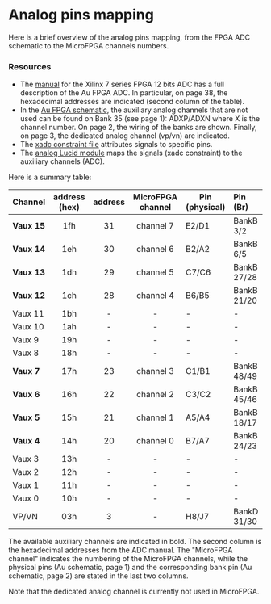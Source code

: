 # Analog pins mapping

Here is a brief overview of the analog pins mapping, from the FPGA ADC schematic to the MicroFPGA channels numbers.

### Resources

- The [manual](https://www.xilinx.com/support/documentation/user_guides/ug480_7Series_XADC.pdf) for the Xilinx 7 series FPGA 12 bits ADC has a full description of the Au FPGA ADC. In particular, on page 38, the hexadecimal addresses are indicated (second column of the table).
- In the [Au FPGA schematic](https://cdn.shopify.com/s/files/1/2702/8766/files/alchitry_au_sch.pdf?1474573937723901827), the auxiliary analog channels that are not used can be found on Bank 35 (see page 1): ADXP/ADXN where X is the channel number. On page 2, the wiring of the banks are shown. Finally, on page 3, the dedicated analog channel (vp/vn) are indicated. 
- The [xadc constraint file](https://github.com/jdeschamps/MicroFPGA/blob/master/Au_firmware/constraint/xadc.xdc) attributes signals to specific pins.
- The [analog Lucid module](https://github.com/jdeschamps/MicroFPGA/blob/master/Au_firmware/source/analog.luc) maps the signals (xadc constraint) to the auxiliary channels (ADC).

Here is a summary table:

| **Channel** | **address <br />(hex)** | **address** | MicroFPGA channel | Pin (physical) | Pin (Br)    |
| ----------- | :---------------------: | :---------: | :---------------: | -------------- | :---------- |
| **Vaux 15** |           1fh           |     31      |     channel 7     | E2/D1          | BankB 3/2   |
| **Vaux 14** |           1eh           |     30      |     channel 6     | B2/A2          | BankB 6/5   |
| **Vaux 13** |           1dh           |     29      |     channel 5     | C7/C6          | BankB 27/28 |
| **Vaux 12** |           1ch           |     28      |     channel 4     | B6/B5          | BankB 21/20 |
| Vaux 11     |           1bh           |      -      |         -         | -              | -           |
| Vaux 10     |           1ah           |      -      |         -         | -              | -           |
| Vaux 9      |           19h           |      -      |         -         | -              | -           |
| Vaux 8      |           18h           |      -      |         -         | -              | -           |
| **Vaux 7**  |           17h           |     23      |     channel 3     | C1/B1          | BankB 48/49 |
| **Vaux 6**  |           16h           |     22      |     channel 2     | C3/C2          | BankB 45/46 |
| **Vaux 5**  |           15h           |     21      |     channel 1     | A5/A4          | BankB 18/17 |
| **Vaux 4**  |           14h           |     20      |     channel 0     | B7/A7          | BankB 24/23 |
| Vaux 3      |           13h           |      -      |         -         | -              | -           |
| Vaux 2      |           12h           |      -      |         -         | -              | -           |
| Vaux 1      |           11h           |      -      |         -         | -              | -           |
| Vaux 0      |           10h           |      -      |         -         | -              | -           |
| VP/VN       |           03h           |      3      |         -         | H8/J7          | BankD 31/30 |

The available auxiliary channels are indicated in bold. The second column is the hexadecimal addresses from the ADC manual. The "MicroFPGA channel" indicates the numbering of the MicroFPGA channels, while the physical pins (Au schematic, page 1) and the corresponding bank pin (Au schematic, page 2) are stated in the last two columns.

Note that the dedicated analog channel is currently not used in MicroFPGA.